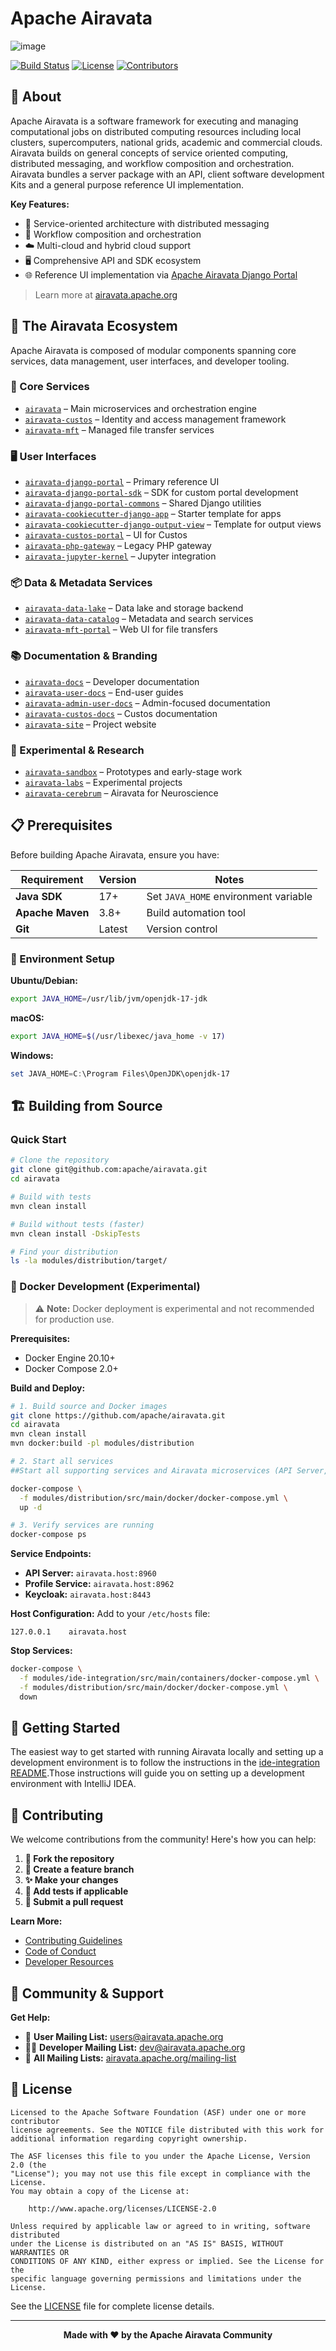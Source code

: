 # Apache Airavata

  ![image](https://github.com/user-attachments/assets/6d908819-cf5e-48d0-bbf7-f031c95adf94)

  [![Build Status](https://github.com/apache/airavata/actions/workflows/maven-build.yml/badge.svg)](https://github.com/apache/airavata/actions/workflows/maven-build.yml)
  [![License](https://img.shields.io/badge/License-Apache%202.0-blue.svg)](https://opensource.org/licenses/Apache-2.0)
  [![Contributors](https://img.shields.io/github/contributors/apache/airavata.svg)](https://github.com/apache/airavata/graphs/contributors)
</div>

## 🚀 About

Apache Airavata is a software framework for executing and managing computational jobs on distributed computing resources including local clusters, supercomputers, national grids, academic and commercial clouds. Airavata builds on general concepts of service oriented computing, distributed messaging, and workflow composition and orchestration. Airavata bundles a server package with an API, client software development Kits and a general purpose reference UI implementation.

**Key Features:**
- 🔧 Service-oriented architecture with distributed messaging
- 🔄 Workflow composition and orchestration
- ☁️ Multi-cloud and hybrid cloud support
- 🖥️ Comprehensive API and SDK ecosystem
- 🌐 Reference UI implementation via [Apache Airavata Django Portal](https://github.com/apache/airavata-django-portal)

> Learn more at [airavata.apache.org](https://airavata.apache.org)

## 🧱 The Airavata Ecosystem

Apache Airavata is composed of modular components spanning core services, data management, user interfaces, and developer tooling.

### 🔧 Core Services
- [`airavata`](https://github.com/apache/airavata) – Main microservices and orchestration engine
- [`airavata-custos`](https://github.com/apache/airavata-custos) – Identity and access management framework
- [`airavata-mft`](https://github.com/apache/airavata-mft) – Managed file transfer services

### 🖥️ User Interfaces
- [`airavata-django-portal`](https://github.com/apache/airavata-django-portal) – Primary reference UI
- [`airavata-django-portal-sdk`](https://github.com/apache/airavata-django-portal-sdk) – SDK for custom portal development
- [`airavata-django-portal-commons`](https://github.com/apache/airavata-django-portal-commons) – Shared Django utilities
- [`airavata-cookiecutter-django-app`](https://github.com/apache/airavata-cookiecutter-django-app) – Starter template for apps
- [`airavata-cookiecutter-django-output-view`](https://github.com/apache/airavata-cookiecutter-django-output-view) – Template for output views
- [`airavata-custos-portal`](https://github.com/apache/airavata-custos-portal) – UI for Custos
- [`airavata-php-gateway`](https://github.com/apache/airavata-php-gateway) – Legacy PHP gateway
- [`airavata-jupyter-kernel`](https://github.com/apache/airavata-jupyter-kernel) – Jupyter integration

### 📦 Data & Metadata Services
- [`airavata-data-lake`](https://github.com/apache/airavata-data-lake) – Data lake and storage backend
- [`airavata-data-catalog`](https://github.com/apache/airavata-data-catalog) – Metadata and search services
- [`airavata-mft-portal`](https://github.com/apache/airavata-mft-portal) – Web UI for file transfers

### 📚 Documentation & Branding
- [`airavata-docs`](https://github.com/apache/airavata-docs) – Developer documentation
- [`airavata-user-docs`](https://github.com/apache/airavata-user-docs) – End-user guides
- [`airavata-admin-user-docs`](https://github.com/apache/airavata-admin-user-docs) – Admin-focused documentation
- [`airavata-custos-docs`](https://github.com/apache/airavata-custos-docs) – Custos documentation
- [`airavata-site`](https://github.com/apache/airavata-site) – Project website

### 🧪 Experimental & Research
- [`airavata-sandbox`](https://github.com/apache/airavata-sandbox) – Prototypes and early-stage work
- [`airavata-labs`](https://github.com/apache/airavata-labs) – Experimental projects
- [`airavata-cerebrum`](https://github.com/apache/airavata-cerebrum) – Airavata for Neuroscience

## 📋 Prerequisites

Before building Apache Airavata, ensure you have:

| Requirement | Version | Notes |
|-------------|---------|-------|
| **Java SDK** | 17+ | Set `JAVA_HOME` environment variable |
| **Apache Maven** | 3.8+ | Build automation tool |
| **Git** | Latest | Version control |

### 🔧 Environment Setup

**Ubuntu/Debian:**
```bash
export JAVA_HOME=/usr/lib/jvm/openjdk-17-jdk
```

**macOS:**
```bash
export JAVA_HOME=$(/usr/libexec/java_home -v 17)
```

**Windows:**
```powershell
set JAVA_HOME=C:\Program Files\OpenJDK\openjdk-17
```

## 🏗️ Building from Source

### Quick Start

```bash
# Clone the repository
git clone git@github.com:apache/airavata.git
cd airavata

# Build with tests
mvn clean install

# Build without tests (faster)
mvn clean install -DskipTests

# Find your distribution
ls -la modules/distribution/target/
```

### 🐳 Docker Development (Experimental)

> ⚠️ **Note:** Docker deployment is experimental and not recommended for production use.

**Prerequisites:**
- Docker Engine 20.10+
- Docker Compose 2.0+

**Build and Deploy:**

```bash
# 1. Build source and Docker images
git clone https://github.com/apache/airavata.git
cd airavata
mvn clean install
mvn docker:build -pl modules/distribution

# 2. Start all services
##Start all supporting services and Airavata microservices (API Server, Helix components, and Job Monitors)

docker-compose \
  -f modules/distribution/src/main/docker/docker-compose.yml \
  up -d

# 3. Verify services are running
docker-compose ps
```

**Service Endpoints:**
- **API Server:** `airavata.host:8960`
- **Profile Service:** `airavata.host:8962`
- **Keycloak:** `airavata.host:8443`

**Host Configuration:**
Add to your `/etc/hosts` file:
```
127.0.0.1    airavata.host
```

**Stop Services:**
```bash
docker-compose \
  -f modules/ide-integration/src/main/containers/docker-compose.yml \
  -f modules/distribution/src/main/docker/docker-compose.yml \
  down
```

## 🚀 Getting Started

The easiest way to get started with running Airavata locally and setting up a development environment is to follow the instructions in the [ide-integration README](./modules/ide-integration/README.md).Those instructions will guide you on setting up a development environment with IntelliJ IDEA.

## 🤝 Contributing

We welcome contributions from the community! Here's how you can help:

1. **🍴 Fork the repository**
2. **🌿 Create a feature branch**
3. **✨ Make your changes**
4. **🧪 Add tests if applicable**
5. **📝 Submit a pull request**

**Learn More:**
- [Contributing Guidelines](http://airavata.apache.org/get-involved.html)
- [Code of Conduct](https://www.apache.org/foundation/policies/conduct.html)
- [Developer Resources](https://cwiki.apache.org/confluence/display/AIRAVATA)

## 💬 Community & Support

**Get Help:**
- 📧 **User Mailing List:** [users@airavata.apache.org](mailto:users@airavata.apache.org)
- 👨‍💻 **Developer Mailing List:** [dev@airavata.apache.org](mailto:dev@airavata.apache.org)
- 🔗 **All Mailing Lists:** [airavata.apache.org/mailing-list](https://airavata.apache.org/mailing-list.html)

## 📄 License

```
Licensed to the Apache Software Foundation (ASF) under one or more contributor
license agreements. See the NOTICE file distributed with this work for
additional information regarding copyright ownership.

The ASF licenses this file to you under the Apache License, Version 2.0 (the
"License"); you may not use this file except in compliance with the License.
You may obtain a copy of the License at:

    http://www.apache.org/licenses/LICENSE-2.0

Unless required by applicable law or agreed to in writing, software distributed
under the License is distributed on an "AS IS" BASIS, WITHOUT WARRANTIES OR
CONDITIONS OF ANY KIND, either express or implied. See the License for the
specific language governing permissions and limitations under the License.
```

See the [LICENSE](LICENSE) file for complete license details.

---

<div align="center">
  <strong>Made with ❤️ by the Apache Airavata Community</strong>
</div>
